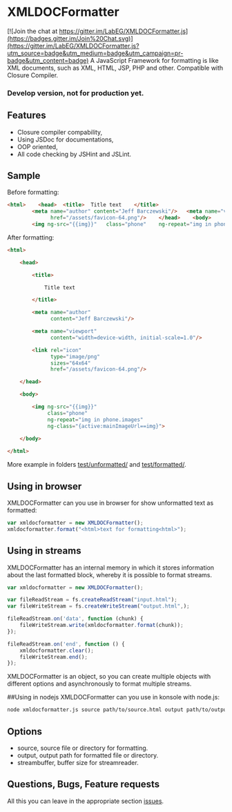 # XMLDOCFormatter

[![Join the chat at https://gitter.im/LabEG/XMLDOCFormatter.js](https://badges.gitter.im/Join%20Chat.svg)](https://gitter.im/LabEG/XMLDOCFormatter.js?utm_source=badge&utm_medium=badge&utm_campaign=pr-badge&utm_content=badge)
A JavaScript Framework for formatting is like XML documents, such as XML, HTML, JSP, PHP and other. Compatible with Closure Compiler.

### Develop version, not for production yet.

## Features
- Closure compiler compability,
- Using JSDoc for documentations,
- OOP oriented,
- All code checking by JSHint and JSLint.

## Sample
 Before formatting: 
```html
<html>    <head>  <title>  Title text    </title>
        <meta name="author" content="Jeff Barczewski"/>   <meta name="viewport"          content="width=device-width, initial-scale=1.0"/>       <link rel="icon"             type="image/png"    sizes="64x64"
              href="/assets/favicon-64.png"/>    </head>    <body>
        <img ng-src="{{img}}"   class="phone"    ng-repeat="img in phone.images"            ng-class="{active:mainImageUrl==img}">    </body></html>
```
After formatting:
```html
<html>

    <head>

        <title>

            Title text

        </title>

        <meta name="author"
              content="Jeff Barczewski"/>

        <meta name="viewport"
              content="width=device-width, initial-scale=1.0"/>

        <link rel="icon"
              type="image/png"
              sizes="64x64"
              href="/assets/favicon-64.png"/>

    </head>

    <body>

        <img ng-src="{{img}}"
             class="phone"
             ng-repeat="img in phone.images"
             ng-class="{active:mainImageUrl==img}">
        
    </body>

</html>
```
More example in folders [test/unformatted/](../../tree/master/test/unformatted) and [test/formatted/](../../tree/master/test/formatted).

## Using in browser
XMLDOCFormatter can you use in browser for show unformatted text as formatted:
```javascript
var xmldocformatter = new XMLDOCFormatter();
xmldocformatter.format("<html>text for formatting<html>");
```
## Using in streams
XMLDOCFormatter has an internal memory in which it stores information about the last formatted block, whereby it is possible to format streams.
```javascript
var xmldocformatter = new XMLDOCFormatter();

var fileReadStream = fs.createReadStream("input.html");
var fileWriteStream = fs.createWriteStream("output.html",);

fileReadStream.on('data', function (chunk) {
    fileWriteStream.write(xmldocformatter.format(chunk));
});

fileReadStream.on('end', function () {
    xmldocformatter.clear();
    fileWriteStream.end();
});
```
XMLDOCFormatter is an object, so you can create multiple objects with different options and asynchronously to format multiple streams.

##Using in nodejs
XMLDOCFormatter can you use in konsole with node.js:
```sh
node xmldocformatter.js source path/to/source.html output path/to/output.html;
```

## Options
- source, source file or directory for formatting.
- output, output path for formatted file or directory.
- streambuffer, buffer size for streamreader.

## Questions, Bugs, Feature requests
All this you can leave in the appropriate section [issues](../../issues). 